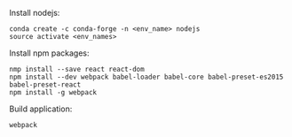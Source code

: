 Install nodejs:

    conda create -c conda-forge -n <env_name> nodejs
    source activate <env_names>

Install npm packages:

    nmp install --save react react-dom
    npm install --dev webpack babel-loader babel-core babel-preset-es2015 babel-preset-react
    npm install -g webpack

Build application:

    webpack
